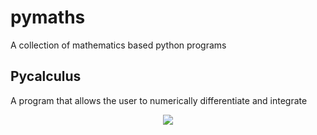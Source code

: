 # pymaths
A collection of mathematics based python programs
## Pycalculus
A program that allows the user to numerically differentiate and integrate
<p align="center">
  <img src="https://i.imgur.com/lwMYpFt.gif"/>
</p>
